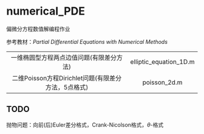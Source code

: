 # numerical_PDE

偏微分方程数值解编程作业

参考教材：*Partial Differential Equations with Numerical Methods*

|||
:-:|:-:
一维椭圆型方程两点边值问题(有限差分方法)|elliptic_equation_1D.m
二维Poisson方程Dirichlet问题(有限差分方法，5点格式)|poisson_2d.m

## TODO

抛物问题：向前(后)Euler差分格式，Crank-Nicolson格式，$\theta$-格式
